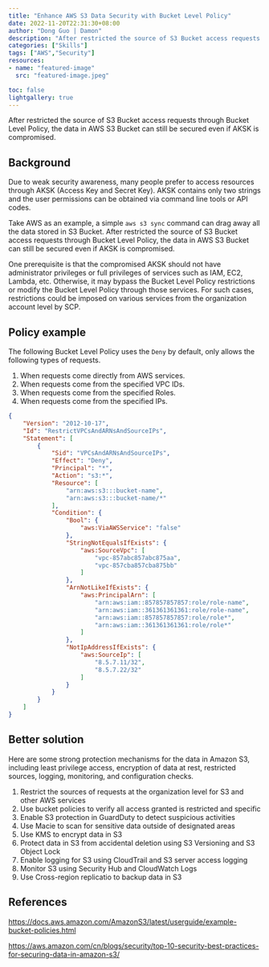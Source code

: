 ```yaml
---
title: "Enhance AWS S3 Data Security with Bucket Level Policy"
date: 2022-11-20T22:31:30+08:00
author: "Dong Guo | Damon"
description: "After restricted the source of S3 Bucket access requests through Bucket Level Policy, the data in AWS S3 Bucket can still be secured even if AKSK is compromised."
categories: ["Skills"]
tags: ["AWS","Security"]
resources:
- name: "featured-image"
  src: "featured-image.jpeg"

toc: false
lightgallery: true
---
```


After restricted the source of S3 Bucket access requests through Bucket Level Policy, the data in AWS S3 Bucket can still be secured even if AKSK is compromised.

<!--more-->

## Background

Due to weak security awareness, many people prefer to access resources through AKSK (Access Key and Secret Key). AKSK contains only two strings and the user permissions can be obtained via command line tools or API codes. 

Take AWS as an example, a simple `aws s3 sync` command can drag away all the data stored in S3 Bucket. After restricted the source of S3 Bucket access requests through Bucket Level Policy, the data in AWS S3 Bucket can still be secured even if AKSK is compromised.

One prerequisite is that the compromised AKSK should not have administrator privileges or full privileges of services such as IAM, EC2, Lambda, etc. Otherwise, it may bypass the Bucket Level Policy restrictions or modify the Bucket Level Policy through those services. For such cases, restrictions could be imposed on various services from the organization account level by SCP.

## Policy example

The following Bucket Level Policy uses the `Deny` by default, only allows the following types of requests.

1. When requests come directly from AWS services.
2. When requests come from the specified VPC IDs.
3. When requests come from the specified Roles.
4. When requests come from the specified IPs.

```json
{
    "Version": "2012-10-17",
    "Id": "RestrictVPCsAndARNsAndSourceIPs",
    "Statement": [
        {
            "Sid": "VPCsAndARNsAndSourceIPs",
            "Effect": "Deny",
            "Principal": "*",
            "Action": "s3:*",
            "Resource": [
                "arn:aws:s3:::bucket-name",
                "arn:aws:s3:::bucket-name/*"
            ],
            "Condition": {
                "Bool": {
                    "aws:ViaAWSService": "false"
                },            
                "StringNotEqualsIfExists": {
                    "aws:SourceVpc": [
                        "vpc-857abc857abc875aa",
                        "vpc-857cba857cba875bb"
                    ]
                },
                "ArnNotLikeIfExists": {
                    "aws:PrincipalArn": [
                        "arn:aws:iam::857857857857:role/role-name",
                        "arn:aws:iam::361361361361:role/role-name",
                        "arn:aws:iam::857857857857:role/role*",
                        "arn:aws:iam::361361361361:role/role*"
                    ]
                },
                "NotIpAddressIfExists": {
                    "aws:SourceIp": [
                        "8.5.7.11/32",
                        "8.5.7.22/32"
                    ]
                }
            }
        }
    ]
}
```

## Better solution

Here are some strong protection mechanisms for the data in Amazon S3, including least privilege access, encryption of data at rest, restricted sources, logging, monitoring, and configuration checks.

1. Restrict the sources of requests at the organization level for S3 and other AWS services 
2. Use bucket policies to verify all access granted is restricted and specific
3. Enable S3 protection in GuardDuty to detect suspicious activities
4. Use Macie to scan for sensitive data outside of designated areas
5. Use KMS to encrypt data in S3
6. Protect data in S3 from accidental deletion using S3 Versioning and S3 Object Lock
7. Enable logging for S3 using CloudTrail and S3 server access logging
8. Monitor S3 using Security Hub and CloudWatch Logs
9. Use Cross-region replicatio to backup data in S3

## References

https://docs.aws.amazon.com/AmazonS3/latest/userguide/example-bucket-policies.html

https://aws.amazon.com/cn/blogs/security/top-10-security-best-practices-for-securing-data-in-amazon-s3/